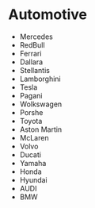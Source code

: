 # Automotive
* Mercedes
* RedBull
* Ferrari
* Dallara
* Stellantis
* Lamborghini
* Tesla
* Pagani
* Wolkswagen
* Porshe
* Toyota
* Aston Martin
* McLaren
* Volvo
* Ducati
* Yamaha
* Honda
* Hyundai
* AUDI
* BMW

